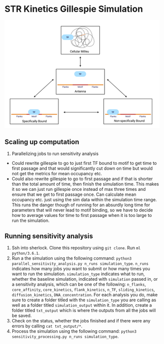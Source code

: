 # STR Kinetics Gillespie Simulation
![image](state_diagram.png)
## Scaling up computation
1) Parallelizing jobs to run sensitivity analysis
  - Could rewrite gillespie to go to just first TF bound to motif to get time to first passage and that would significantly cut down on time but would not get the metrics for mean occupancy etc.
  - Could also rewrite gillespie to go to first passage and if that is shorter than the total amount of time, then finish the simulation time. This makes it so we can just run gillespie once instead of max three times and ensure that we get to first passage once. Can calculate mean occupancy etc. just using the sim data within the simulation time range. This runs the danger though of running for an absurdly long time for parameters that will never lead to motif binding, so we have to decide how to average values for time to first passage when it is too large to run the simulation.

## Running sensitivity analysis
1) Ssh into sherlock. Clone this repository using `git clone`. Run `ml python/3.6.1`.
2) Run a the simulation using the following command: `python3 parallel_sensitivity_analysis.py n_runs simulation_type`. `n_runs` indicates how many jobs you want to submit or how many times you want to run the simulation. `simulation_type` indicates what to run, whether the baseline simulation, indicated with `simulation` passed in, or a sensitivity analysis, which can be one of the following: `n_flanks`, `core_affinity`, `core_kinetics`, `flank_kinetics`, `n_TF`, `sliding_kinetics`, `diffusion_kinetics`, `DNA_concentration`. For each analysis you do, make sure to create a folder titled with the `simulation_type` you are calling as well as a folder titled `simulation_output` within it. In addition, create a folder titled `txt_output` which is where the outputs from all the jobs will be saved.
3) Check on the status, whether the jobs finished and if there were any errors by calling `cat txt_output/*`.
4) Process the simulation using the following command: `python3 sensitivity_processing.py n_runs simulation_type`.

